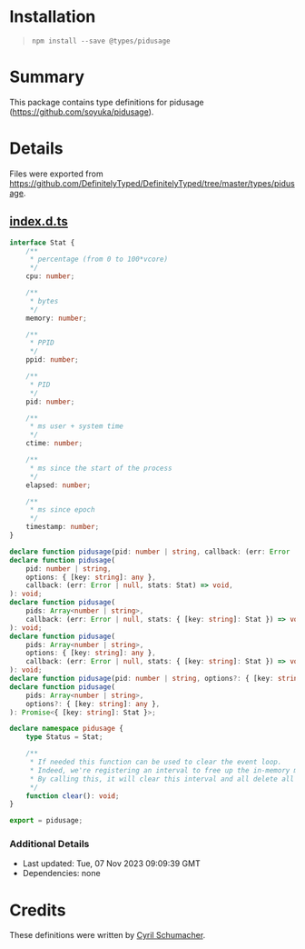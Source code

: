 # Installation
> `npm install --save @types/pidusage`

# Summary
This package contains type definitions for pidusage (https://github.com/soyuka/pidusage).

# Details
Files were exported from https://github.com/DefinitelyTyped/DefinitelyTyped/tree/master/types/pidusage.
## [index.d.ts](https://github.com/DefinitelyTyped/DefinitelyTyped/tree/master/types/pidusage/index.d.ts)
````ts
interface Stat {
    /**
     * percentage (from 0 to 100*vcore)
     */
    cpu: number;

    /**
     * bytes
     */
    memory: number;

    /**
     * PPID
     */
    ppid: number;

    /**
     * PID
     */
    pid: number;

    /**
     * ms user + system time
     */
    ctime: number;

    /**
     * ms since the start of the process
     */
    elapsed: number;

    /**
     * ms since epoch
     */
    timestamp: number;
}

declare function pidusage(pid: number | string, callback: (err: Error | null, stats: Stat) => void): void;
declare function pidusage(
    pid: number | string,
    options: { [key: string]: any },
    callback: (err: Error | null, stats: Stat) => void,
): void;
declare function pidusage(
    pids: Array<number | string>,
    callback: (err: Error | null, stats: { [key: string]: Stat }) => void,
): void;
declare function pidusage(
    pids: Array<number | string>,
    options: { [key: string]: any },
    callback: (err: Error | null, stats: { [key: string]: Stat }) => void,
): void;
declare function pidusage(pid: number | string, options?: { [key: string]: any }): Promise<Stat>;
declare function pidusage(
    pids: Array<number | string>,
    options?: { [key: string]: any },
): Promise<{ [key: string]: Stat }>;

declare namespace pidusage {
    type Status = Stat;

    /**
     * If needed this function can be used to clear the event loop.
     * Indeed, we're registering an interval to free up the in-memory metrics.
     * By calling this, it will clear this interval and all delete all in-memory data
     */
    function clear(): void;
}

export = pidusage;

````

### Additional Details
 * Last updated: Tue, 07 Nov 2023 09:09:39 GMT
 * Dependencies: none

# Credits
These definitions were written by [Cyril Schumacher](https://github.com/cyrilschumacher).
